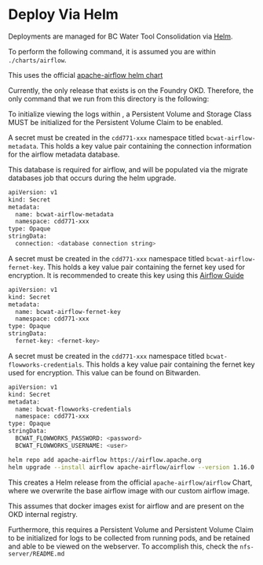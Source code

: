 # Deploy Via Helm

Deployments are managed for BC Water Tool Consolidation via [Helm](https://helm.sh/docs/).

To perform the following command, it is assumed you are within `./charts/airflow`.

This uses the official [apache-airflow helm chart](https://github.com/apache/airflow/blob/main/chart/README.md)

Currently, the only release that exists is on the Foundry OKD. Therefore, the only command that we run from this directory is the following:

To initialize viewing the logs within , a Persistent Volume and Storage Class MUST be initialized for the Persistent Volume Claim to be enabled.

A secret must be created in the `cdd771-xxx` namespace titled `bcwat-airflow-metadata`. This holds a key value pair containing the connection information for the airflow metadata database.

This database is required for airflow, and will be populated via the migrate databases job that occurs during the helm upgrade.

```bash
apiVersion: v1
kind: Secret
metadata:
  name: bcwat-airflow-metadata
  namespace: cdd771-xxx
type: Opaque
stringData:
  connection: <database connection string>
```

A secret must be created in the `cdd771-xxx` namespace titled `bcwat-airflow-fernet-key`. This holds a key value pair containing the fernet key used for encryption. It is recommended to create this key using this [Airflow Guide](https://airflow.apache.org/docs/apache-airflow/stable/security/secrets/fernet.html)

```bash
apiVersion: v1
kind: Secret
metadata:
  name: bcwat-airflow-fernet-key
  namespace: cdd771-xxx
type: Opaque
stringData:
  fernet-key: <fernet-key>
```

A secret must be created in the `cdd771-xxx` namespace titled `bcwat-flowworks-credentials`. This holds a key value pair containing the fernet key used for encryption. This value can be found on Bitwarden.

```bash
apiVersion: v1
kind: Secret
metadata:
  name: bcwat-flowworks-credentials
  namespace: cdd771-xxx
type: Opaque
stringData:
  BCWAT_FLOWWORKS_PASSWORD: <password>
  BCWAT_FLOWWORKS_USERNAME: <user>
```

```bash
helm repo add apache-airflow https://airflow.apache.org
helm upgrade --install airflow apache-airflow/airflow --version 1.16.0 --namespace cdd771-dev -f values.dev.yaml
```

This creates a Helm release from the official `apache-airflow/airflow` Chart, where we overwrite the base airflow image with our custom airflow image.

This assumes that docker images exist for airflow and are present on the OKD internal registry.

Furthermore, this requires a Persistent Volume and Persistent Volume Claim to be initialized for logs to be collected from running pods, and be retained and able to be viewed on the webserver. To accomplish this, check the `nfs-server/README.md`
